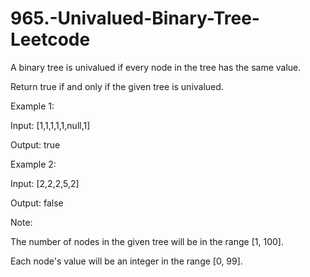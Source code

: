 # 965.-Univalued-Binary-Tree-Leetcode

A binary tree is univalued if every node in the tree has the same value.


Return true if and only if the given tree is univalued.

 

Example 1:


Input: [1,1,1,1,1,null,1]


Output: true


Example 2:


Input: [2,2,2,5,2]


Output: false


 

Note:


The number of nodes in the given tree will be in the range [1, 100].


Each node's value will be an integer in the range [0, 99].
